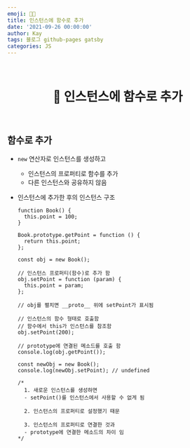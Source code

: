 ```yaml
---
emoji: 👨‍💻
title: 인스턴스에 함수로 추가
date: '2021-09-26 00:00:00'
author: Kay
tags: 블로그 github-pages gatsby
categories: JS
---
```


<br>

<h1 align="center">
  👋  인스턴스에 함수로 추가
</h1>

<br>

## 함수로 추가

- `new` 연산자로 인스턴스를 생성하고
  - 인스턴스의 프로퍼티로 함수를 추가
  - 다른 인스턴스와 공유하지 않음
- 인스턴스에 추가한 후의 인스턴스 구조

  ```tsx
  function Book() {
    this.point = 100;
  }

  Book.prototype.getPoint = function () {
    return this.point;
  };

  const obj = new Book();

  // 인스턴스 프로퍼티(함수)로 추가 함
  obj.setPoint = function (param) {
    this.point = param;
  };

  // obj를 펼치면 __proto__ 위에 setPoint가 표시됨

  // 인스턴스의 함수 형태로 호출함
  // 함수에서 this가 인스턴스를 참조함
  obj.setPoint(200);

  // prototype에 연결된 메소드를 호출 함
  console.log(obj.getPoint());

  const newObj = new Book();
  console.log(newObj.setPoint); // undefined

  /*
  	1. 새로운 인스턴스를 생성하면
  	- setPoint()를 인스턴스에서 사용할 수 없게 됨
  
  	2. 인스턴스의 프로퍼티로 설정했기 때문
  	
  	3. 인스턴스의 프로퍼티로 연결한 것과
  	- prototype에 연결한 메소드의 차이 임
  */
  ```

```toc

```

